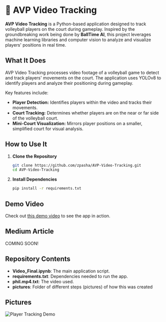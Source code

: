 # 🏐 AVP Video Tracking

**AVP Video Tracking** is a Python-based application designed to track volleyball players on the court during gameplay. Inspired by the groundbreaking work being done by **BallTime AI**, this project leverages machine learning libraries and computer vision to analyze and visualize players' positions in real time.

## What It Does
AVP Video Tracking processes video footage of a volleyball game to detect and track players' movements on the court. The application uses YOLOv8 to identify players and analyze their positioning during gameplay.

Key features include:
- **Player Detection:** Identifies players within the video and tracks their movements.
- **Court Tracking:** Determines whether players are on the near or far side of the volleyball court.
- **Mini-Court Visualization:** Mirrors player positions on a smaller, simplified court for visual analysis.

## How to Use It

1. **Clone the Repository**
    ```bash
    git clone https://github.com/zpasha/AVP-Video-Tracking.git
    cd AVP-Video-Tracking
    ```

2. **Install Dependencies**
    ```bash
    pip install -r requirements.txt
    ```

## Demo Video
Check out [this demo video](https://www.youtube.com/watch?v=Mjbm-xSATWQ) to see the app in action.

## Medium Article
COMING SOON!

## Repository Contents
- **Video_Final.ipynb**: The main application script.
- **requirements.txt**: Dependencies needed to run the app.
- **phil.mp4.txt**: The video used.
- **pictures**: Folder of different steps (pictures) of how this was created

## Pictures
![Player Tracking Demo](https://github.com/zpasha/Everything.png)

